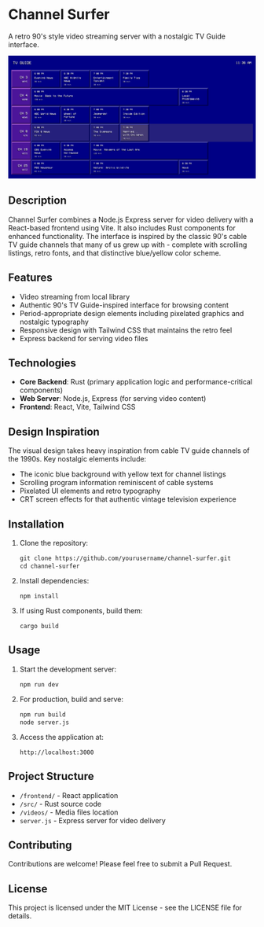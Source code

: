 # Channel Surfer

A retro 90's style video streaming server with a nostalgic TV Guide interface.

![TV Guide Screenshot](screenshot.png)

## Description

Channel Surfer combines a Node.js Express server for video delivery with a React-based frontend using Vite. It also includes Rust components for enhanced functionality. The interface is inspired by the classic 90's cable TV guide channels that many of us grew up with - complete with scrolling listings, retro fonts, and that distinctive blue/yellow color scheme.

## Features

- Video streaming from local library
- Authentic 90's TV Guide-inspired interface for browsing content
- Period-appropriate design elements including pixelated graphics and nostalgic typography
- Responsive design with Tailwind CSS that maintains the retro feel
- Express backend for serving video files

## Technologies

- **Core Backend**: Rust (primary application logic and performance-critical components)
- **Web Server**: Node.js, Express (for serving video content)
- **Frontend**: React, Vite, Tailwind CSS

## Design Inspiration

The visual design takes heavy inspiration from cable TV guide channels of the 1990s. Key nostalgic elements include:

- The iconic blue background with yellow text for channel listings
- Scrolling program information reminiscent of cable systems
- Pixelated UI elements and retro typography
- CRT screen effects for that authentic vintage television experience

## Installation

1. Clone the repository:
   ```
   git clone https://github.com/yourusername/channel-surfer.git
   cd channel-surfer
   ```

2. Install dependencies:
   ```
   npm install
   ```

3. If using Rust components, build them:
   ```
   cargo build
   ```

## Usage

1. Start the development server:
   ```
   npm run dev
   ```

2. For production, build and serve:
   ```
   npm run build
   node server.js
   ```

3. Access the application at:
   ```
   http://localhost:3000
   ```

## Project Structure

- `/frontend/` - React application
- `/src/` - Rust source code
- `/videos/` - Media files location
- `server.js` - Express server for video delivery

## Contributing

Contributions are welcome! Please feel free to submit a Pull Request.

## License

This project is licensed under the MIT License - see the LICENSE file for details.

